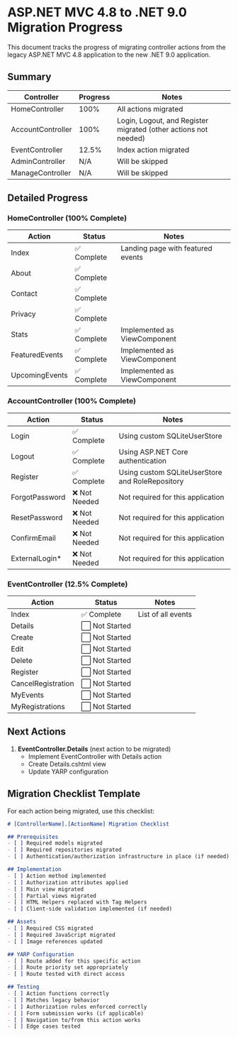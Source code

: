 # ASP.NET MVC 4.8 to .NET 9.0 Migration Progress

This document tracks the progress of migrating controller actions from the legacy ASP.NET MVC 4.8 application to the new .NET 9.0 application.

## Summary

| Controller | Progress | Notes |
|------------|----------|-------|
| HomeController | 100% | All actions migrated |
| AccountController | 100% | Login, Logout, and Register migrated (other actions not needed) |
| EventController | 12.5% | Index action migrated |
| AdminController | N/A | Will be skipped |
| ManageController | N/A | Will be skipped |

## Detailed Progress

### HomeController (100% Complete)

| Action | Status | Notes |
|--------|--------|-------|
| Index | ✅ Complete | Landing page with featured events |
| About | ✅ Complete | |
| Contact | ✅ Complete | |
| Privacy | ✅ Complete | |
| Stats | ✅ Complete | Implemented as ViewComponent |
| FeaturedEvents | ✅ Complete | Implemented as ViewComponent |
| UpcomingEvents | ✅ Complete | Implemented as ViewComponent |

### AccountController (100% Complete)

| Action | Status | Notes |
|--------|--------|-------|
| Login | ✅ Complete | Using custom SQLiteUserStore |
| Logout | ✅ Complete | Using ASP.NET Core authentication |
| Register | ✅ Complete | Using custom SQLiteUserStore and RoleRepository |
| ForgotPassword | ❌ Not Needed | Not required for this application |
| ResetPassword | ❌ Not Needed | Not required for this application |
| ConfirmEmail | ❌ Not Needed | Not required for this application |
| ExternalLogin* | ❌ Not Needed | Not required for this application |

### EventController (12.5% Complete)

| Action | Status | Notes |
|--------|--------|-------|
| Index | ✅ Complete | List of all events |
| Details | ⬜ Not Started | |
| Create | ⬜ Not Started | |
| Edit | ⬜ Not Started | |
| Delete | ⬜ Not Started | |
| Register | ⬜ Not Started | |
| CancelRegistration | ⬜ Not Started | |
| MyEvents | ⬜ Not Started | |
| MyRegistrations | ⬜ Not Started | |

## Next Actions

1. **EventController.Details** (next action to be migrated)
   - Implement EventController with Details action
   - Create Details.cshtml view
   - Update YARP configuration

## Migration Checklist Template

For each action being migrated, use this checklist:

```markdown
# [ControllerName].[ActionName] Migration Checklist

## Prerequisites
- [ ] Required models migrated
- [ ] Required repositories migrated
- [ ] Authentication/authorization infrastructure in place (if needed)

## Implementation
- [ ] Action method implemented
- [ ] Authorization attributes applied
- [ ] Main view migrated
- [ ] Partial views migrated
- [ ] HTML Helpers replaced with Tag Helpers
- [ ] Client-side validation implemented (if needed)

## Assets
- [ ] Required CSS migrated
- [ ] Required JavaScript migrated
- [ ] Image references updated

## YARP Configuration
- [ ] Route added for this specific action
- [ ] Route priority set appropriately
- [ ] Route tested with direct access

## Testing
- [ ] Action functions correctly
- [ ] Matches legacy behavior
- [ ] Authorization rules enforced correctly
- [ ] Form submission works (if applicable)
- [ ] Navigation to/from this action works
- [ ] Edge cases tested
